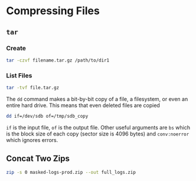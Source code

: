 # Compressing Files

## `tar`

### Create

```bash
tar -czvf filename.tar.gz /path/to/dir1
```

### List Files

```bash
tar -tvf file.tar.gz
```

The `dd` command makes a bit-by-bit copy of a file, a filesystem, or even an entire hard drive. This means that even deleted files are copied

```bash
dd if=/dev/sdb of=/tmp/sdb_copy
```

`if` is the input file, `of` is the output file. Other useful arguments are `bs` which is the block size of each copy (sector size is 4096 bytes) and `conv:noerror` which ignores errors.

## Concat Two Zips

```bash
zip -s 0 masked-logs-prod.zip --out full_logs.zip
```
